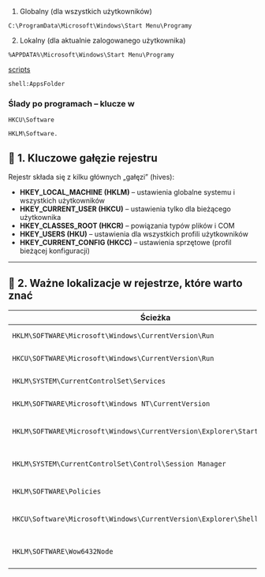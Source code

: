 1. Globalny (dla wszystkich użytkowników)

```
C:\ProgramData\Microsoft\Windows\Start Menu\Programy
```

2.  Lokalny (dla aktualnie zalogowanego użytkownika)

```
%APPDATA%\Microsoft\Windows\Start Menu\Programy
```
[scripts](scripts/Lokalny_Menustart_dla_aktualnie_zalogowanego_użytkownika.bat)
```
shell:AppsFolder
```
### Ślady po programach – klucze w 
```
HKCU\Software
```
```
HKLM\Software.
```

## 🔹 **1. Kluczowe gałęzie rejestru**

Rejestr składa się z kilku głównych „gałęzi” (hives):

* **HKEY\_LOCAL\_MACHINE (HKLM)** – ustawienia globalne systemu i wszystkich użytkowników
* **HKEY\_CURRENT\_USER (HKCU)** – ustawienia tylko dla bieżącego użytkownika
* **HKEY\_CLASSES\_ROOT (HKCR)** – powiązania typów plików i COM
* **HKEY\_USERS (HKU)** – ustawienia dla wszystkich profili użytkowników
* **HKEY\_CURRENT\_CONFIG (HKCC)** – ustawienia sprzętowe (profil bieżącej konfiguracji)

---

## 🔹 **2. Ważne lokalizacje w rejestrze, które warto znać**

| **Ścieżka**                                                               | **Co zawiera?**                                                            |
| ------------------------------------------------------------------------- | -------------------------------------------------------------------------- |
| `HKLM\SOFTWARE\Microsoft\Windows\CurrentVersion\Run`                      | Programy uruchamiane przy starcie systemu                                  |
| `HKCU\SOFTWARE\Microsoft\Windows\CurrentVersion\Run`                      | Autostart tylko dla bieżącego użytkownika                                  |
| `HKLM\SYSTEM\CurrentControlSet\Services`                                  | Konfiguracja usług systemowych i sterowników                               |
| `HKLM\SOFTWARE\Microsoft\Windows NT\CurrentVersion`                       | Informacje o systemie (wersja, build, właściciel)                          |
| `HKLM\SOFTWARE\Microsoft\Windows\CurrentVersion\Explorer\StartupApproved` | Lista programów w autostarcie z informacją, czy są włączone/wyłączone      |
| `HKLM\SYSTEM\CurrentControlSet\Control\Session Manager`                   | M.in. lista plików do usunięcia przy starcie (PendingFileRenameOperations) |
| `HKLM\SOFTWARE\Policies`                                                  | Polityki grupowe (GPO), ustawienia bezpieczeństwa                          |
| `HKCU\Software\Microsoft\Windows\CurrentVersion\Explorer\Shell Folders`   | Lokalizacje specjalnych folderów (Pulpit, Dokumenty, itp.)                 |
| `HKLM\SOFTWARE\Wow6432Node`                                               | Konfiguracja 32-bitowych aplikacji na 64-bitowym systemie                  |

